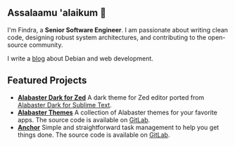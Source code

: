 ## Assalaamu 'alaikum 👋

I'm Findra, a **Senior Software Engineer**. I am passionate about writing clean code, designing robust system architectures, and contributing to the open-source community.

I write a [blog](https://findrakecil.dev/blog) about Debian and web development.

## **Featured Projects**

- **[Alabaster Dark for Zed](https://zed.dev/extensions/alabaster-dark)** A dark theme for Zed editor ported from [Alabaster Dark for Sublime Text](https://github.com/tonsky/sublime-scheme-alabaster).
- **[Alabaster Themes](https://alabaster-themes.pages.dev)** A collection of Alabaster themes for your favorite apps. The source code is available on [GitLab](https://gitlab.com/findrakecil/alabaster-themes).
- **[Anchor](https://anchor.findrakecil.dev)** Simple and straightforward task management to help you get things done. The source code is available on [GitLab](https://gitlab.com/findrakecil/anchor).
